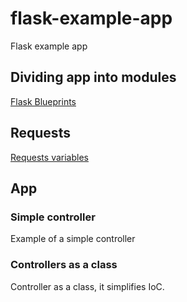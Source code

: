 # flask-example-app
Flask  example app

## Dividing app into modules
[Flask Blueprints](http://flask.pocoo.org/docs/0.12/blueprints/)

## Requests
[Requests variables](http://flask.pocoo.org/docs/0.12/quickstart/#variable-rules)

## App
### Simple controller
Example of a simple controller

### Controllers as a class
Controller as a class, it simplifies IoC.
